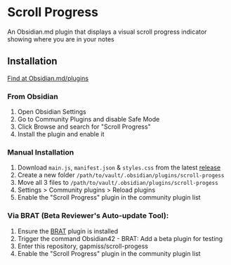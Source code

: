 # Scroll Progress

An Obsidian.md plugin that displays a visual scroll progress indicator showing where you are in your notes

## Installation

[Find at Obsidian.md/plugins](https://obsidian.md/plugins?search=scroll-progress)

### From Obsidian

1. Open Obsidian Settings
2. Go to Community Plugins and disable Safe Mode
3. Click Browse and search for "Scroll Progress"
4. Install the plugin and enable it

### Manual Installation

1. Download `main.js`, `manifest.json` & `styles.css` from the latest [release](https://github.com/gapmiss/scroll-progess/releases/)
2. Create a new folder `/path/to/vault/.obsidian/plugins/scroll-progess`
3. Move all 3 files to `/path/to/vault/.obsidian/plugins/scroll-progess`
4. Settings > Community plugins > Reload plugins
5. Enable the "Scroll Progress" plugin in the community plugin list

### Via BRAT (Beta Reviewer's Auto-update Tool):

1. Ensure the [BRAT](https://github.com/TfTHacker/obsidian42-brat) plugin is installed
2. Trigger the command Obsidian42 - BRAT: Add a beta plugin for testing
3. Enter this repository, gapmiss/scroll-progess
4. Enable the "Scroll Progress" plugin in the community plugin list
